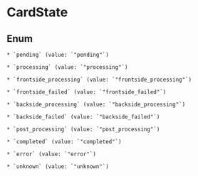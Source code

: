 
# CardState

## Enum


    * `pending` (value: `"pending"`)

    * `processing` (value: `"processing"`)

    * `frontside_processing` (value: `"frontside_processing"`)

    * `frontside_failed` (value: `"frontside_failed"`)

    * `backside_processing` (value: `"backside_processing"`)

    * `backside_failed` (value: `"backside_failed"`)

    * `post_processing` (value: `"post_processing"`)

    * `completed` (value: `"completed"`)

    * `error` (value: `"error"`)

    * `unknown` (value: `"unknown"`)



